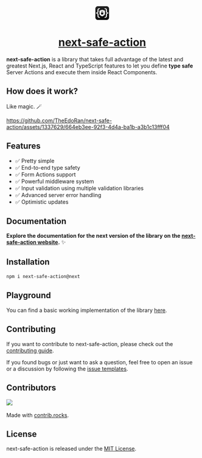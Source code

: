 <div align="center">
  <img src="assets/logo.png" alt="next-safe-action logo" width="36" height="36">
  <a href="https://github.com/TheEdoRan/next-safe-action"><h1>next-safe-action</h1></a>
</div>

**next-safe-action** is a library that takes full advantage of the latest and greatest Next.js, React and TypeScript features to let you define **type safe** Server Actions and execute them inside React Components.

## How does it work?

Like magic. 🪄

https://github.com/TheEdoRan/next-safe-action/assets/1337629/664eb3ee-92f3-4d4a-ba1b-a3b1c13fff04

## Features

- ✅ Pretty simple
- ✅ End-to-end type safety
- ✅ Form Actions support
- ✅ Powerful middleware system
- ✅ Input validation using multiple validation libraries
- ✅ Advanced server error handling
- ✅ Optimistic updates

## Documentation

**Explore the documentation for the next version of the library on the [next-safe-action website](https://next.next-safe-action.dev).** ✨

## Installation

```bash
npm i next-safe-action@next
```

## Playground

You can find a basic working implementation of the library [here](apps/playground).

## Contributing

If you want to contribute to next-safe-action, please check out the [contributing guide](CONTRIBUTING.md).

If you found bugs or just want to ask a question, feel free to open an issue or a discussion by following the [issue templates](https://github.com/TheEdoRan/next-safe-action/issues/new/choose).

## Contributors

<a href="https://github.com/TheEdoRan/next-safe-action/graphs/contributors">
  <img src="https://contrib.rocks/image?repo=TheEdoRan/next-safe-action" />
</a>

Made with [contrib.rocks](https://contrib.rocks).

## License

next-safe-action is released under the [MIT License](./LICENSE).
